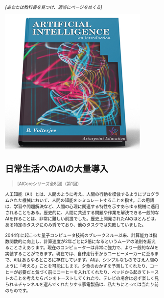 *[あなたは教科書を見つけ、適当にページをめくる]*

![AI教科書](/resources/lore/textbookAI440.png)
# 日常生活へのAIの大量導入
> [AICoreシリーズ全8回]（第1回）

人工知能（AI）とは、人間のように考え、人間の行動を模倣するようにプログラムされた機械において、人間の知能をシミュレートすることを指す。この用語は、学習や問題解決など、人間の心理に関連する特性を示すあらゆる機械に適用されることもある。歴史的に、人間に共通する問題や作業を解決できる一般的なAIを作ることは、非常に難しい前提でした。歴史上開発されたAIのほとんどは、ある特定のタスクにのみ秀でており、他のタスクでは失敗していました。

2044年に起こった量子コンピュータ技術のブレークスルー以来、計算能力は指数関数的に向上し、計算速度が2年ごとに2倍になるというムーアの法則を超えることさえあります。現在のコンピューターは非常に強力で、より一般的なAIを実装することができます。現在では、自律走行車からコーヒーメーカーに至るまで、AIはあらゆるところに存在しています。AIは、シンプルなものでさえ人間のように「考える」ことを可能にします。夕食のおかずを予測してくれたり、コーヒーが必要だと気づく前にコーヒーを入れてくれたり、ベッドから起きてトーストのことを考えたらパンをトーストしてくれたり、テレビの場合は必ず楽しく見られるチャンネルを選んでくれたりする家電製品は、私たちにとっては当たり前のものです。
